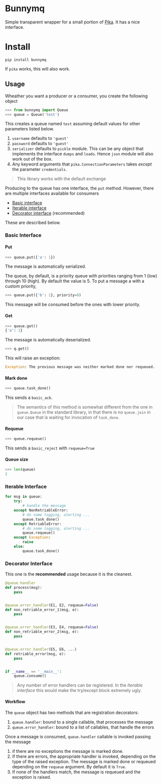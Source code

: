 # Bunnymq

Simple transparent wrapper for a small portion of [Pika](https://pika.readthedocs.io/en/stable/). It has a nice interface.

# Install

```
pip install bunnymq
```

If `pika` works, this will also work.

## Usage

Wheather you want a producer or a consumer, you create the following object

```python
>>> from bunnymq import Queue
>>> queue = Queue('test') 
```

This creates a queue named `test` assuming default values for other parameters listed below.

1. `username` defaults to `'guest'`
2. `password` defaults to `'guest'`
3. `serializer` defaults to `pickle` module. This can be any object that implements the interface `dumps` and `loads`. Hence `json` module will also work out of the box.
3. Any keyword arguments that `pika.ConnectionParameters` takes _except_ the parameter `credentials`.

> This library works with the default exchange

Producing to the queue has one interface, the `put` method. However, there are multiple interfaces available for consumers

* [Basic interface](#basic-interface)
* [Iterable interface](#iterable-interface)
* [Decorator interface](#decorator-interface) (recommended)

These are described below.

### Basic Interface
#### Put

```python
>>> queue.put({'a': 1})
```
The message is automatically serialized.

The queue, by default, is a priority queue with priorities ranging from 1 (low) through 10 (high). By default the value is 5. To put a message a with a custom priority,
```python
>>> queue.put({'b': 1}, priority=8)
```
This message will be consumed before the ones with lower priority.
#### Get

```python
>>> queue.get()
{'a': 1}
```
The message is automatically deserialized.

```python
>>> q.get()
```
This will raise an exception:
```python
Exception: The previous message was neither marked done nor requeued.
```

#### Mark done
```python
>>> queue.task_done()
```

This sends a `basic_ack`.

> The semantics of this method is somewhat different from the one in `queue.Queue` in the standard library, in that there is no `queue.join` in our case that is waiting for invocation of `task_done`.

#### Requeue
```python
>>> queue.requeue()
```

This sends a `basic_reject` with `requeue=True`

#### Queue size
```python
>>> len(queue)
2
```

### Iterable Interface

```python
for msg in queue:
    try:
        # handle the message
    except NonRetriableError:
        # do some logging, alerting ...
        queue.task_done()
    except RetriableError:
        # do some logging, alerting ...
        queue.requeue()
    except Exception:
        raise
    else:
        queue.task_done()
```

### Decorator Interface
This one is the __recommended__ usage because it is the cleanest.

```python
@queue.handler
def process(msg):
    pass


@queue.error_handler(E1, E2, requeue=False)
def non_retriable_error_1(msg, e):
    pass


@queue.error_handler(E3, E4, requeue=False)
def non_retriable_error_2(msg, e):
    pass


@queue.error_handler(E5, E6, ...)
def retriable_error(msg, e):
    pass


if __name__ == '__main__':
    queue.consume()

```

> Any number of error handlers can be registered. In the _Iterable interface_ this would make the try/except block extremely ugly.

#### Workflow
The `queue` object has two methods that are registration decorators:

1. `queue.handler`: bound to a single callable, that processes the message
2. `queue.error_handler`: bound to a list of callables, that handle the errors 
    
Once a message is consumed, `queue.handler` callable is invoked passing the message

1. if there are no exceptions the message is marked done.
2. If there are errors, the appropriate handler is invoked, depending on the type of the raised exception. The message is marked done or requeued depending on the `requeue` argument. By default it is `True`.
3. If none of the handlers match, the message is requeued and the exception is raised.

